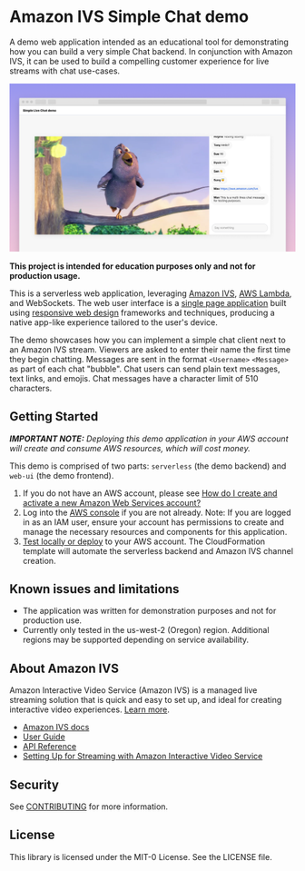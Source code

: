 # Amazon IVS Simple Chat demo

A demo web application intended as an educational tool for demonstrating how you can build a very simple Chat backend. In conjunction with Amazon IVS, it can be used to build a compelling customer experience for live streams with chat use-cases.

<img src="simple-chat-demo.png" alt="Amazon IVS Simple Chat demo" />


**This project is intended for education purposes only and not for production usage.**

This is a serverless web application, leveraging [Amazon IVS](https://aws.amazon.com/ivs/), [AWS Lambda](https://aws.amazon.com/lambda/), and WebSockets. The web user interface is a [single page application](https://en.wikipedia.org/wiki/Single-page_application) built using [responsive web design](https://en.wikipedia.org/wiki/Responsive_web_design) frameworks and techniques, producing a native app-like experience tailored to the user's device.


The demo showcases how you can implement a simple chat client next to an Amazon IVS stream. Viewers are asked to enter their name the first time they begin chatting. Messages are sent in the format `<Username>` `<Message>` as part of each chat "bubble". Chat users can send plain text messages, text links, and emojis. Chat messages have a character limit of 510 characters.

## Getting Started

***IMPORTANT NOTE:** Deploying this demo application in your AWS account will create and consume AWS resources, which will cost money.*

This demo is comprised of two parts: `serverless` (the demo backend) and `web-ui` (the demo frontend).

1. If you do not have an AWS account, please see [How do I create and activate a new Amazon Web Services account?](https://aws.amazon.com/premiumsupport/knowledge-center/create-and-activate-aws-account/)
2. Log into the [AWS console](https://console.aws.amazon.com/) if you are not already. Note: If you are logged in as an IAM user, ensure your account has permissions to create and manage the necessary resources and components for this application.
3. [Test locally or deploy](./serverless/README.md) to your AWS account. The CloudFormation template will automate the serverless backend and Amazon IVS channel creation.

## Known issues and limitations
* The application was written for demonstration purposes and not for production use.
* Currently only tested in the us-west-2 (Oregon) region. Additional regions may be supported depending on service availability.

## About Amazon IVS
Amazon Interactive Video Service (Amazon IVS) is a managed live streaming solution that is quick and easy to set up, and ideal for creating interactive video experiences. [Learn more](https://aws.amazon.com/ivs/).

* [Amazon IVS docs](https://docs.aws.amazon.com/ivs/)
* [User Guide](https://docs.aws.amazon.com/ivs/latest/userguide/)
* [API Reference](https://docs.aws.amazon.com/ivs/latest/APIReference/)
* [Setting Up for Streaming with Amazon Interactive Video Service](https://aws.amazon.com/blogs/media/setting-up-for-streaming-with-amazon-ivs/)

## Security

See [CONTRIBUTING](CONTRIBUTING.md#security-issue-notifications) for more information.

## License

This library is licensed under the MIT-0 License. See the LICENSE file.